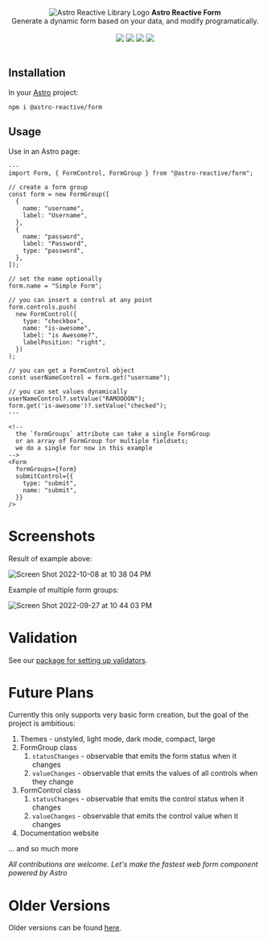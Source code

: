 <p align="center">
  <img src="https://raw.githubusercontent.com/ayoayco/astro-reactive-library/main/.github/assets/logo/min-banner.png" alt="Astro Reactive Library Logo">
  <strong>Astro Reactive Form</strong>
  <br />
  Generate a dynamic form based on your data, and modify programatically.
  <br />
  <br />
  <img src="https://img.shields.io/npm/v/@astro-reactive/form" />
  <img src="https://img.shields.io/npm/l/@astro-reactive/form" />
  <img src="https://img.shields.io/npm/dt/@astro-reactive/form" />
  <img src="https://img.shields.io/librariesio/release/npm/@astro-reactive/form" />
  <br />
  <br />
</p>

## Installation
In your [Astro](https://astro.build) project:

```
npm i @astro-reactive/form
```

## Usage
Use in an Astro page:

```astro
---
import Form, { FormControl, FormGroup } from "@astro-reactive/form";

// create a form group
const form = new FormGroup([
  {
    name: "username",
    label: "Username",
  },
  {
    name: "password",
    label: "Password",
    type: "password",
  },
]);

// set the name optionally
form.name = "Simple Form";

// you can insert a control at any point
form.controls.push(
  new FormControl({
    type: "checkbox",
    name: "is-awesome",
    label: "is Awesome?",
    labelPosition: "right",
  })
);

// you can get a FormControl object
const userNameControl = form.get("username");

// you can set values dynamically
userNameControl?.setValue("RAMOOOON");
form.get('is-awesome')?.setValue("checked");
---

<!-- 
  the `formGroups` attribute can take a single FormGroup
  or an array of FormGroup for multiple fieldsets;
  we do a single for now in this example
-->
<Form
  formGroups={form}
  submitControl={{
    type: "submit",
    name: "submit",
  }}
/>
```

# Screenshots
Result of example above:

![Screen Shot 2022-10-08 at 10 38 04 PM](https://user-images.githubusercontent.com/4262489/194726969-bdddefdf-d582-4201-a40e-3798383f03a0.png)

Example of multiple form groups:

![Screen Shot 2022-09-27 at 10 44 03 PM](https://user-images.githubusercontent.com/4262489/192631524-3139ac60-8d84-4c12-9231-fe2d49962756.png)

# Validation

See our [package for setting up validators](https://www.npmjs.com/package/@astro-reactive/validator).

# Future Plans

Currently this only supports very basic form creation, but the goal of the project is ambitious:

1. Themes - unstyled, light mode, dark mode, compact, large
1. FormGroup class
   1. `statusChanges` - observable that emits the form status when it changes
   1. `valueChanges` - observable that emits the values of all controls when they change
1. FormControl class
   1. `statusChanges` - observable that emits the control status when it changes
   1. `valueChanges` - observable that emits the control value when it changes
1. Documentation website

... and so much more

_All contributions are welcome. Let's make the fastest web form component powered by Astro_

# Older Versions
Older versions can be found [here](https://www.npmjs.com/package/astro-reactive-form).
